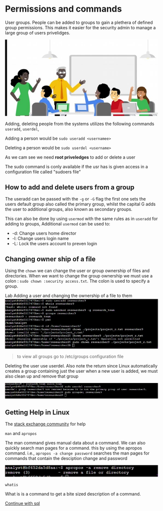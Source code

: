 # Permissions and commands

User groups. People can be added to groups to gain a plethera of defined group permissions. This makes it easier for the security admin to manage a large group of users privelidges.

![groups](groups.jpg)

Adding, deleting people from the systems utilizes the following commands
`useradd`, `userdel`,

Adding a person would be `sudo useradd <usernamee>`

Deleting a person would be `sudo userdel <username>`

As we cam see we need **root priveledges** to add or delete a user 

The sudo command is conly available if the usr has is given access in a configuration file called "sudoers file"

## How to add and delete users from a group
The useradd can be passed with the `-g` or `-G` flag the first one sets the users default group also called the primary group, whilst the capital G adds the user to additional groups, also known as secondary groups.

This can also be done by using `usermod` with the same rules as in `useradd` for adding to groups, Additional `usermod` can be used to:
- -d: Change users home director
- -l: Change users login name
- -L: Lock the users account to preven login

## Changing owner ship of a file
Using the `chown` we can change the user or group ownership of files and directories. When we want to change the group ownership we must use a colon :
`sudo chown :security access.txt`. The colon is used to specify a group.

Lab Adding a user and changing the ownership of a file to them
![chown](adding_chown.jpg)

> to view all groups go to /etc/groups configuration file

Deleting the user use userdel. Also note the return since Linux automatically creates a group containing just the user when a new user is added, we must also clean up and remove that group

![rmvgroup](group.jpg)

## Getting Help in Linux
The [stack exchange community](https://unix.stackexchange.com/) for help

`man` and `apropos`

The man command gives manual data about a command. 
We can also quickly search man pages for a command. this by using the apropos command. i.e., `apropos -a change password` searches the man pages for commands that contain the desciption change and password

![apropos](./aprpos.jpg)

`whatis`

What is is a command to get a bite sized description of a command.

[Continue with sql](./sql/)